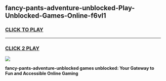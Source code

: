 
## fancy-pants-adventure-unblocked-Play-Unblocked-Games-Online-f6vl1
<h3>
<a href="https://premium76.site?title=fancy-pants-adventure-unblocked&ref=24A">CLICK TO PLAY</a></h3>
<hr>

<h3>
<a href="https://premium76.site?title=fancy-pants-adventure-unblocked&ref=24A">CLICK 2 PLAY</a>
  
</h3>

<a href="https://premium76.site?title=fancy-pants-adventure-unblocked&ref=24A"><img src="https://clearcache.store/games.png"></a>


**fancy-pants-adventure-unblocked games unblocked: Your Gateway to Fun and Accessible Online Gaming**
